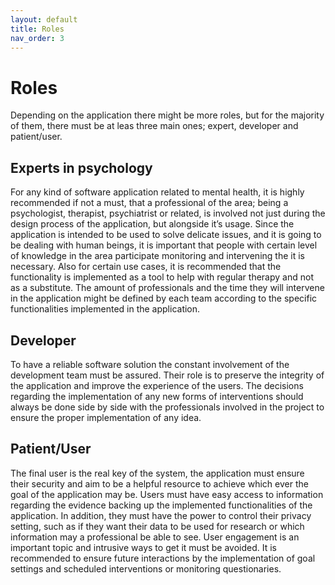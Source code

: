 ```yaml
---
layout: default
title: Roles
nav_order: 3
---
```


# Roles

Depending on the application there might be more roles, but for the majority of them, there must be at leas three main ones; expert, developer and patient/user.

## Experts in psychology 
For any kind of software application related to mental health, it is highly recommended if not a must, that a professional of the area; being a psychologist, therapist, psychiatrist or related, is involved not just during the design process of the application, but alongside it’s usage. 
Since the application is intended to be used to solve delicate issues, and it is going to be dealing with human beings, it is important that people with certain level of knowledge in the area participate monitoring and intervening the it is necessary. Also for certain use cases, it is recommended that the functionality is implemented as a tool to help with regular therapy and not as a substitute.
The amount of professionals and the time they will intervene in the application might be defined by each team according to the specific functionalities implemented in the application.

## Developer
To have a reliable software solution the constant involvement of the development team must be assured. Their role is to preserve the integrity of the application and improve the experience of the users. The decisions regarding the implementation of any new forms of interventions should always be done side by side with the professionals involved in the project to ensure the proper implementation of any idea.

## Patient/User
The final user is the real key of the system, the application must ensure their security and aim to be a helpful resource to achieve which ever the goal of the application may be. 
Users must have easy access to information regarding the evidence backing up the implemented functionalities of the application. In addition, they must have the power to control their privacy setting, such as if they want their data to be used for research or which information may a professional be able to see.
User engagement is an important topic and intrusive ways to get it must be avoided. It is recommended to ensure future interactions by the implementation of goal settings and  scheduled interventions or monitoring questionaries.